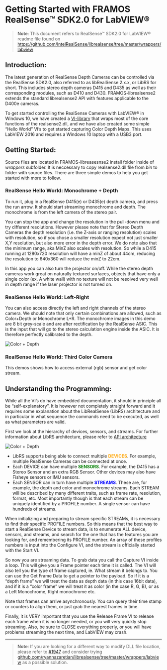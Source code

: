 # Getting Started with FRAMOS RealSense™ SDK2.0 for LabVIEW®

> **Note**:
>This document refers to RealSense™ SDK2.0 for LabVIEW® readme file found on https://github.com/IntelRealSense/librealsense/tree/master/wrappers/labview

## Introduction:
The latest generation of RealSense Depth Cameras can be controlled via the RealSense SDK2.0, also referred to as libRealSense 2.x.x, or LibRS for short. This includes stereo depth cameras D415 and D435 as well as their corresponding modules, such as D410 and D430. FRAMOS-librealsense2 extends the standard librealsense2 API with features applicable to the D400e cameras.


To get started controlling the RealSense Cameras with LabVIEW® in Windows 10, we have created a [VI-library](http://realsense-hw-public.s3.amazonaws.com/Releases/RS4xx/Windows/labview_2_8_1.zip) that wraps most of the core functions of the realsense2.dll, and we have also created some simple “Hello World” VI’s to get started capturing Color Depth Maps. This uses LabVIEW 2016 and requires a Windows 10 laptop with a USB3 port.   


## Getting Started:
Source files are located in FRAMOS-libreasesnse2 install folder inside of *wrappers* subfolder. It is neccessary to copy realsense2.dll file from *bin*  to folder with source files. There are three simple demos to help you get started with more to follow.




### RealSense Hello World: Monochrome + Depth

To run it, plug in a RealSense D415(e) or D435(e) depth camera, and press the run arrow. It should start streaming monochrome and depth. The monochrome is from the left camera of the stereo pair. 


You can stop the app and change the resolution in the pull-down menu and try different resolutions. However please note that for Stereo Depth Cameras the depth resolution (i.e. the Z-axis or ranging resolution) scales with resolution, so if you chose a smaller resolution expect not just smaller X,Y resolution, but also more error in the depth error.  We do note also that the minimum range, aka MinZ also scales with resolution. So while a D415 running at 1280x720 resolution will have a minZ of about 44cm, reducing the resolution to 640x360 will reduce the minZ to 22cm.   


In this app you can also turn the projector on/off. While the stereo depth cameras work great on naturally textured surfaces, objects that have only a single color (ex. A white wall) with no texture will not be resolved very well in depth range if the laser projector is not turned on.
   


### RealSense Hello World: Left-Right
You can also access directly the left and right channels of the stereo camera. We should note that only certain combinations are allowed, such as Color+Depth or Monochrome L+R. The monochrome images in this demo are 8 bit grey-scale and are after rectification by the RealSense ASIC. This is the input that will go to the stereo calculation engine inside the ASIC. It is therefore perfectly calibrated to the depth.

![Color + Depth](https://raw.githubusercontent.com/wiki/IntelRealSense/librealsense/res/labview/2.png)

### RealSense Hello World: Third Color Camera
This demos shows how to access external (rgb) sensor and get color stream. 

## Understanding the Programming:
While all the VI’s do have embedded documentation, it should in principle all be “self-explanatory”. It is however not completely straight forward and it requires some explanation about the LibRealSense (LibRS) architecture and in particular in what sequence the commands need to be executed, as well as what parameters are valid.

First we look at the hierarchy of devices, sensors, and streams. For further information about LibRS architecture, please refer to [API architecture](https://github.com/IntelRealSense/librealsense/blob/master/doc/api_arch.md)


![Color + Depth](https://raw.githubusercontent.com/wiki/IntelRealSense/librealsense/res/labview/6.png)

* LibRS supports being able to connect multiple <font color="orange">**DEVICES**</font>.  For example, multiple RealSense Cameras can be connected at once.
* Each DEVICE can have multiple <font color="green">**SENSORS**</font>. For example, the D415 has a Stereo Sensor and an extra RGB Sensor. Other devices may also have Fisheye sensors or IMU sensors.
* Each SENSOR can in turn have multiple <font color="blue">**STREAMS**</font>. These are, for example, the depth and color and monochrome streams. Each STREAM will be described by many different traits, such as frame rate, resolution, format, etc. Most importantly though is that each stream can be uniquely identified by a PROFILE number.  A single sensor can have hundreds of streams.


When initializing and preparing to stream specific STREAMs, it is necessary to find their specific PROFILE numbers.  So this means that the best way to start a RealSense Device to stream data, is to enumerate ALL device, sensors, and streams, and search for the one that has the features you are looking for, and remembering its PROFILE number. An array of these profiles numbers is input into the Configure VI, and the stream is officially started with the Start VI.


So now you are streaming data. To grab data you call the Capture VI inside a loop. This will give you a Frame pointer each time it is called. The VI will also tell you the type of frame captured, ie. What stream it belongs to. You can use the Get Frame Data to get a pointer to the payload.  So if it is a “depth frame” we will treat the data as depth data (in this case 16bit data), and if it is a “color frame” we will treat it as color (in the case R, G, B), or as a Left Monochrome, Right monochrome etc.    


Note that frames can arrive asynchronously. You can query their time stamp or counters to align them, or just grab the nearest frames in time.     


Finally, it is VERY important that you use the Release Frame VI to release each frame when it is no longer needed, or you will very quickly stop streaming. Also, be sure to CLOSE everything properly, or you will have problems streaming the next time, and LabVIEW may crash. 


-------------------


> **Note**: If you are looking for a different way to modify DLL file location, please refer to [#1947](https://github.com/IntelRealSense/librealsense/issues/1947) and consider trying   [github.com/ryannazaretian/librealsense/tree/master/wrappers/labview](https://github.com/ryannazaretian/librealsense/tree/master/wrappers/labview) as a possible solution. 
